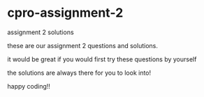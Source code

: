 # cpro-assignment-2
assignment 2 solutions

these are our assignment 2 questions and solutions.

it would be great if you would first try these questions by yourself

the solutions are always there for you to look into!

happy coding!!
